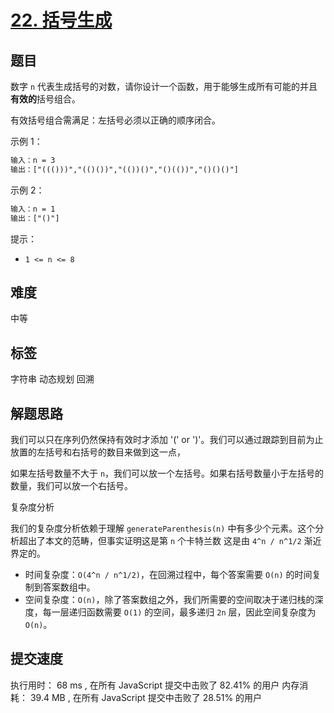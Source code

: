 # [22. 括号生成](https://leetcode-cn.com/problems/generate-parentheses/)

## 题目

数字 `n` 代表生成括号的对数，请你设计一个函数，用于能够生成所有可能的并且**有效的**括号组合。

有效括号组合需满足：左括号必须以正确的顺序闭合。

示例 1：

```txt
输入：n = 3
输出：["((()))","(()())","(())()","()(())","()()()"]
```

示例 2：

```txt
输入：n = 1
输出：["()"]
```

提示：

- `1 <= n <= 8`

## 难度

中等

## 标签

字符串 动态规划 回溯

## 解题思路

我们可以只在序列仍然保持有效时才添加 '(' or ')'。我们可以通过跟踪到目前为止放置的左括号和右括号的数目来做到这一点，

如果左括号数量不大于 `n`，我们可以放一个左括号。如果右括号数量小于左括号的数量，我们可以放一个右括号。

复杂度分析

我们的复杂度分析依赖于理解 `generateParenthesis(n)` 中有多少个元素。这个分析超出了本文的范畴，但事实证明这是第 `n` 个卡特兰数 这是由 `4^n / n^1/2` 渐近界定的。

- 时间复杂度：`O(4^n / n^1/2)`，在回溯过程中，每个答案需要 `O(n)` 的时间复制到答案数组中。
- 空间复杂度：`O(n)`，除了答案数组之外，我们所需要的空间取决于递归栈的深度，每一层递归函数需要 `O(1)` 的空间，最多递归 `2n` 层，因此空间复杂度为 `O(n)`。

## 提交速度

执行用时：
68 ms
, 在所有 JavaScript 提交中击败了
82.41%
的用户
内存消耗：
39.4 MB
, 在所有 JavaScript 提交中击败了
28.51%
的用户
